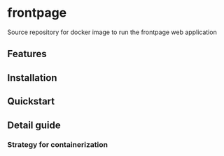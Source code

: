# frontpage
Source repository for docker image to run the frontpage web application

## Features

## Installation

## Quickstart 

## Detail guide

### Strategy for containerization

